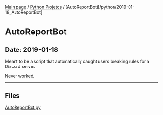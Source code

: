 [Main page](/) / [Python Projetcs](/python) / (AutoReportBot)[/python/2019-01-18_AutoReportBot]

# AutoReportBot

## Date: 2019-01-18

Meant to be a script that automatically caught users breaking rules for a Discord server.

Never worked.

-----

## Files

[AutoReportBot.py](AutoReportBot.py)